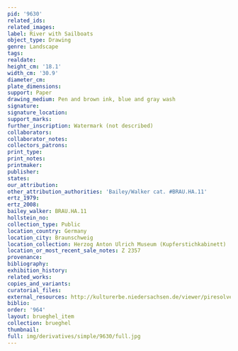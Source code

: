 ```yaml
---
pid: '9630'
related_ids: 
related_images: 
label: River with Sailboats
object_type: Drawing
genre: Landscape
tags: 
realdate: 
height_cm: '18.1'
width_cm: '30.9'
diameter_cm: 
plate_dimensions: 
support: Paper
drawing_medium: Pen and brown ink, blue and gray wash
signature: 
signature_location: 
support_marks: 
further_inscription: Watermark (not described)
collaborators: 
collaborator_notes: 
collectors_patrons: 
print_type: 
print_notes: 
printmaker: 
publisher: 
states: 
our_attribution: 
other_attribution_authorities: 'Bailey/Walker cat. #BRAU.HA.11'
ertz_1979: 
ertz_2008: 
bailey_walker: BRAU.HA.11
hollstein_no: 
collection_type: Public
location_country: Germany
location_city: Braunschweig
location_collection: Herzog Anton Ulrich Museum (Kupferstichkabinett)
location_or_most_recent_sale_notes: Z 2357
provenance: 
bibliography: 
exhibition_history: 
related_works: 
copies_and_variants: 
curatorial_files: 
external_resources: http://kulturerbe.niedersachsen.de/viewer/piresolver?id=isil_DE-MUS-026819_993
biblio: 
order: '964'
layout: brueghel_item
collection: brueghel
thumbnail: 
full: img/derivatives/simple/9630/full.jpg
---
```

